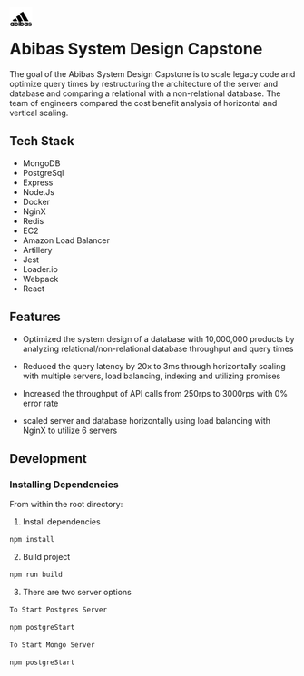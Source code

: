 <img src="abibas.jpg" align="left" width="40" height="40"> 
<br/>

# Abibas System Design Capstone

The goal of the Abibas System Design Capstone is to scale legacy code and optimize query times by restructuring the architecture of the server and database and comparing a relational with a non-relational database. The team of engineers compared the cost benefit analysis of horizontal and vertical scaling. 


## Tech Stack

- MongoDB
- PostgreSql
- Express
- Node.Js
- Docker
- NginX
- Redis
- EC2
- Amazon Load Balancer
- Artillery
- Jest
- Loader.io
- Webpack
- React

## Features 

- Optimized the system design of a database with 10,000,000 products by analyzing relational/non-relational database throughput and query times

- Reduced the query latency by 20x to 3ms through horizontally scaling with multiple servers, load balancing, indexing and utilizing promises 

- Increased the throughput of API calls from 250rps to 3000rps with 0% error rate

- scaled server and database horizontally using load balancing with NginX to utilize 6 servers

## Development

### Installing Dependencies

From within the root directory:

1. Install dependencies
```sh
npm install
  ```
2. Build project
```sh
npm run build
  ```
3. There are two server options 
```sh
To Start Postgres Server 
  ```
```sh
npm postgreStart
  ```
  ```sh
To Start Mongo Server
  ``` 
```sh
npm postgreStart
  ```